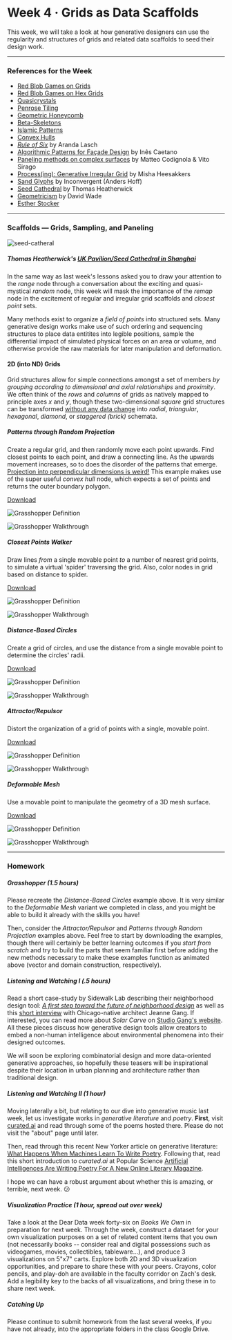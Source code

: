 # Week 4 · Grids as Data Scaffolds

This week, we will take a look at how generative designers can use the regularity and structures of grids and related data scaffolds to seed their design work.

-----

### References for the Week

- [Red Blob Games on Grids](http://www-cs-students.stanford.edu/~amitp/game-programming/grids/)
- [Red Blob Games on Hex Grids](https://www.redblobgames.com/grids/hexagons/)
- [Quasicrystals](https://en.wikipedia.org/wiki/Quasicrystal)
- [Penrose Tiling](https://en.wikipedia.org/wiki/Penrose_tiling)
- [Geometric Honeycomb](https://en.wikipedia.org/wiki/Honeycomb_(geometry))
- [Beta-Skeletons](https://en.wikipedia.org/wiki/Beta_skeleton)
- [Islamic Patterns](https://patterninislamicart.com/drawings-diagrams-analyses)
- [Convex Hulls](https://en.wikipedia.org/wiki/Convex_hull)
- [*Rule of Six*](http://arandalasch.com/works/rules-of-six/) by Aranda Lasch
- [Algorithmic Patterns for Façade Design](apfd.pdf) by Inês Caetano
- [Paneling methods on complex surfaces](http://www.gasathj.com/tiki-read_article.php?articleId=31) by Matteo Codignola & Vito Sirago
- [Process(ing): Generative Irregular Grid](https://medium.com/@mishaheesakkers/process-ing-generative-irregular-grid-8f0d712dfaa4) by Misha Heesakkers
- [Sand Glyphs](https://inconvergent.net/generative/sand-glyphs/) by Inconvergent (Anders Hoff)
- [Seed Cathedral](http://www.heatherwick.com/project/uk-pavilion/) by Thomas Heatherwick
- [Geometricism](http://geometricism.com) by David Wade
- [Esther Stocker](https://www.sightunseen.com/2010/02/esther-stocker-artist/)

-----

### Scaffolds — Grids, Sampling, and Paneling

![seed-catheral](seed-cathedral.jpg)

##### Thomas Heatherwick's [UK Pavilion/Seed Cathedral in Shanghai](http://www.heatherwick.com/project/uk-pavilion/) 

In the same way as last week's lessons asked you to draw your attention to the *range* node through a conversation about the exciting and quasi-mystical *random* node, this week will mask the importance of the *remap* node in the excitement of regular and irregular grid scaffolds and *closest point* sets.

Many methods exist to organize a *field of points* into structured sets. Many generative design works make use of such ordering and sequencing structures to place data entitites into legible positions, sample the differential impact of simulated physical forces on an area or volume, and otherwise provide the raw materials for later manipulation and deformation. 

#### 2D (into ND) Grids

Grid structures allow for simple connections amongst a set of members *by grouping according to dimensional and axial relationships* and *proximity*. We often think of the *rows* and *columns* of grids as natively mapped to principle axes *x* and *y*, though these two-dimensional *square* grid structures can be transformed [without any data change](https://en.wikipedia.org/wiki/Graph_theory) into *radial*, *triangular*, *hexagonal*, *diamond*, or *staggered (brick)* schemata.

##### Patterns through Random Projection

Create a regular grid, and then randomly move each point upwards. Find closest points to each point, and draw a connecting line. As the upwards movement increases, so to does the disorder of the patterns that emerge. [Projection into perpendicular dimensions is weird!](https://en.wikipedia.org/wiki/Flatland) This example makes use of the super useful *convex hull* node, which expects a set of points and returns the outer boundary polygon.

[Download](projection-pattern-definition.gh)

![Grasshopper Definition](projection-pattern-grasshopper-update.png)

![Grasshopper Walkthrough](projection-pattern-screenshot.gif)

##### Closest Points Walker

Draw lines *from* a single movable point *to* a number of nearest grid points, to simulate a virtual 'spider' traversing the grid. Also, color nodes in grid based on distance to spider.

[Download](walker-definition.gh)

![Grasshopper Definition](walker-grasshopper.png)

![Grasshopper Walkthrough](walker-screenshot.gif)

##### Distance-Based Circles

Create a grid of circles, and use the distance from a single movable point to determine the circles' radii.

[Download](circles-definition.gh)

![Grasshopper Definition](circles-grasshopper-update.png)

![Grasshopper Walkthrough](circles-screenshot.gif)

##### Attractor/Repulsor

Distort the organization of a grid of points with a single, movable point.

[Download](attractor+repulsor-definition.gh)

![Grasshopper Definition](attractor+repulsor-grasshopper-update.png)

![Grasshopper Walkthrough](attractor+repulsor-screenshot.gif)

##### Deformable Mesh

Use a movable point to manipulate the geometry of a 3D mesh surface.

[Download](deformable-mesh-definition.gh)

![Grasshopper Definition](deformable-mesh-grasshopper.png)

![Grasshopper Walkthrough](deformable-mesh-screenshot.png)

-----

### Homework

##### Grasshopper (1.5 hours)

Please recreate the *Distance-Based Circles* example above. It is very similar to the *Deformable Mesh* variant we completed in class, and you might be able to build it already with the skills you have! 

Then, consider the *Attractor/Repulsor* and *Patterns through Random Projection* examples above. Feel free to start by downloading the examples, though there will certainly be better learning outcomes if you *start from scratch* and try to build the parts that seem familiar first before adding the new methods necessary to make these examples function as animated above (vector and domain construction, respectively).


##### Listening and Watching I (.5 hours)

Read a short case-study by Sidewalk Lab describing their neighborhood design tool: [*A first step toward the future of neighborhood design*](https://www.sidewalklabs.com/blog/a-first-step-toward-the-future-of-neighborhood-design/) as well as this [short interview](https://www.youtube.com/watch?v=-SoqN4GBpTM) with Chicago-native architect Jeanne Gang. If interested, you can read more about *Solar Carve* on [Studio Gang's website](https://studiogang.com/project/40-tenth-ave). All these pieces discuss how generative design tools allow creators to embed a non-human intelligence about environmental phenomena into their designed outcomes.

We will soon be exploring combinatorial design and more data-oriented generative approaches, so hopefully these teasers will be inspirational despite their location in urban planning and architecture rather than traditional design.


##### Listening and Watching II (1 hour)

Moving laterally a bit, but relating to our dive into generative music last week, let us investigate works in *generative literature* and *poetry*. **First**, visit [curated.ai](http://curatedai.com) and read through some of the poems hosted there. Please do not visit the "about" page until later.

Then, read through this recent New Yorker article on generative literature: [What Happens When Machines Learn To Write Poetry](https://www.newyorker.com/culture/annals-of-inquiry/the-mechanical-muse). Following that, read this short introduction to *curated.ai* at Popular Science [Artificial Intelligences Are Writing Poetry For A New Online Literary Magazine](https://www.popsci.com/ai-poetry-literary-magazine/). 

I hope we can have a robust argument about whether this is amazing, or terrible, next week. :confused:


##### Visualization Practice (1 hour, spread out over week)

Take a look at the Dear Data week forty-six on *Books We Own* in preparation for next week. Through the week, construct a dataset for your own visualization purposes on a set of related content items that you own (not necessarily books -- consider real and digital possessions such as videogames, movies, collectibles, tableware...), and produce 3 visualizations on 5"x7" carts. Explore both 2D and 3D visualization opportunities, and prepare to share these with your peers. Crayons, color pencils, and play-doh are available in the faculty corridor on Zach's desk. Add a legibility key to the backs of all visualizations, and bring these in to share next week.


##### Catching Up

Please continue to submit homework from the last several weeks, if you have not already, into the appropriate folders in the class Google Drive.